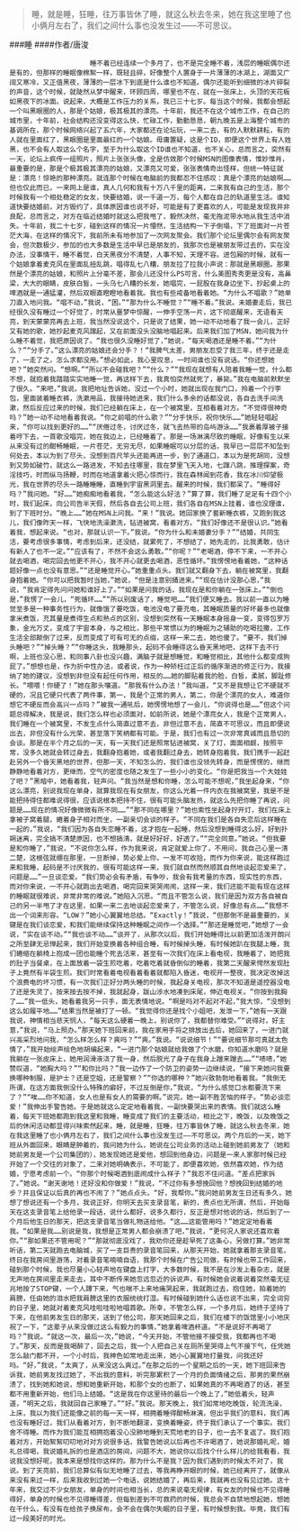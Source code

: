 > 睡，就是睡，狂睡，往万事皆休了睡，就这么秋去冬来，她在我这里睡了也小俩月左右了，我们之间什么事也没发生过——不可思议。

###睡
####作者/唐浚

						睡不着已经连续一个多月了，也不是完全睡不着，浅层的睡眠偶尔还是有的，但那样的睡眠像棉絮一样，既轻且碎，好像整个人置身于一片薄薄的冰湖上，湖面又广阔又寒冷，又正值黑夜，薄薄的一层冰下到底是什么谁也不知道。偶尔还能听到细微的冰片碎裂的声音，这个时候，就陡然从梦中醒来，环顾四周，哪里也不在，就在一张床上，头顶的天花板如黑夜下的冰面。说起来，大概是工作压力的关系，我已三十七岁。每当这个时候，我都会想起一个叫黑眼圈的人，那是个姑娘，极其极其的漂亮。十年前，我还不在这个城市工作，在自己的城市里，十年前，社会结构还没变得这么快，忙碌工作，勤勤恳恳，朝九晚五是上海整个城市的基调所在，那个时候网络兴起了五六年，大家都还在论坛玩，一来二去，有的人默默耕耘，有的人就在里面红了，黑眼圈是里面最红的一个姑娘。毋庸置疑，这是个ID，即便这个世界上有人姓黑，也不会有人取这么个名字，至于为什么取这个ID谁也不知道，也不关心，总而言之，突然有一天，论坛上疯传一组照片，照片上张张头像，全是仿效那个时候MSN的图像表情，惟妙惟肖，最重要的是，那是个极其极其漂亮的姑娘，又漂亮又可爱，张张表情奇出怪样，但统一特征就是：漂亮！惊艳的那种漂亮。就连那个时候在电脑前的我都忍不住感叹：真是个漂亮的姑娘啊……但也仅此而已，一来网上是谁，真人几何和我有十万八千里的距离，二来我有自己的生活，那个时候我有一个相处稳定的女友，快要结婚，说一千道一万，每个人都在自己的轨道里生活。谁知道快要结婚前，对方毁约了，具体原因谁也说不好，可能是有了更喜欢的人，可能是发现我并非良配，总而言之，对方在临近结婚时就这么把我甩了，毅然决然，毫无拖泥带水地从我生活中消失。十年前，我二十七岁，碰到这样的情况一片懵然，生活结构一下子倒塌，下了班面对一片苍茫大海，在这样的情况下，我前所未有地参加了一次网友聚会。我们那个论坛里偶尔会有网友聚会，但次数极少，参加的也大多数是生活中早已是朋友的，我那次也是被朋友带过去的，实在没办法，没事情干，睡不着觉，白天黑夜分不清楚，人事不知，天理不容。进包厢的时候，就有一个姑娘拿着麦克风在里面乱扭乱跳，唱得乱七八糟，朋友拉了拉我小声说：那就是黑眼圈。那果然是个漂亮的姑娘，和照片上分毫不差，那会儿还没什么PS可言，什么美图秀秀更是没有，高鼻梁，大大的眼睛，皮肤白皙，一头乌七八糟的长发，她唱完，一屁股在我身边坐下，抄起桌上的啤酒就是一通猛灌，然后双眼直瞪瞪地看着我。我也有些戒备地看着她。“为什么不唱歌？”她单刀直入地问我。“唱不动，”我说，“困。”“那为什么不睡觉？”“睡不着。”我说。未婚妻走后，我已经很久没有睡过一个好觉了，时常从噩梦中惊醒，一伸手空荡一片，这下彻底醒来，无语看天亮，到天蒙蒙亮再去上班，我当然没说这个，只是说了结果，她一动不动地看了我一会儿，正好又有她的歌，她抄起麦克风蹿起，又在前面没头没脑地唱起来。后来我们加了MSN，她问我为什么睡不着觉，我把原因说了。“我也很久没睡好觉了，”她说，“每天喝酒还是睡不着。”“为什么？”“分手了。”这么漂亮的姑娘还会分手？！“我脾气太差，男朋友忍受了我三年，终于还是走了，一走了之，怎么求都没用。”想必如此，我心里叹息，一时间谁也没有说话。“你还想她吧？”她突然问。“想啊。”“所以不会碰我吧？”“什么？”“我现在就想有人陪着我睡一觉，什么都不想，就抱着我踏踏实实地睡一觉，再这样下去，我真怕突然就死了，暴毙。”我在电脑前默默坐了很久。“来吧，”我说。我把地址告诉她，没过一个小时，她就出现在我门口，拎着一个行李包，里面装着睡衣裤，洗漱用品，我接待她进来，我们什么多余的话都没说，各自去洗手间洗漱，然后反应过来的时候，我们已经躺在床上，在一个被窝里，互相看着对方。“不觉得很神奇吗？”她一动不动地看着我说。“你之前唱的什么歌？”“分手快乐，祝你快乐……”她轻轻唱起来，“你可以找到更好的……”“厌倦过冬，讨厌过冬，就飞去热带的岛屿游泳……”我裹着厚被子接着哼下去，一首歌没唱完，她在我边上，已经睡着了。那是一场淋漓尽致的睡眠，好像有生以来从来没有过的酣畅睡眠，一片苍茫，无穷无尽，如果睡眠可以分层的话，我早已一层层不知坠到何处去，本以为到了尽头，没想到百尺竿头还能再进一步，到了通道口，本以为是死胡同，没想到又势如破竹，就这么一路进发，不知去往哪里，我在梦里飞天入地，七蹿八跳，推理探案，奇淫技巧，时而纵马扬鞭，时而在地道拿着火把心惊而行，我在森林闻到花香，我在冰川仰望极光，我在世界的尽头一路睡睡睡，直睡到宇宙黑洞里去。醒来的时候，我们都呆了。“睡得好吗？”我问她。“好……”她痴痴地看着我，“怎么能这么好法？”算了算，我们睡了足足有十四个小时，我们起床，向公司告半天假，然后各自去公司上班，我们各自在MSN上挂着，谁也没理谁，到了下班时分。“晚上……”她在MSN上问我。“来！”我说。她回家换了套新睡衣裤，又跑到我这儿，我们像昨天一样，飞快地洗澡漱洗，钻进被窝，看着对方。“我们好像还不是很认识。”她看着我，想起来说。“也对，那就认识一下。”我说。“你为什么和未婚妻分手？”“结婚，共同生活，要考虑很多事情，考虑到后来，还没结，就累死了，不想结了，她先走的，比我勇敢，估计有新人了也不一定。”“应该有了，不然不会这么勇敢。”“你呢？”“老喝酒，停不下来，一不开心就去喝酒，喝完回去他更不开心，我不开心就更去喝酒，恶性循环。”我愣愣地看着她，“这种话题好像一点也没有意思。”“还是睡觉开心。”她重重点头。我们就又翻身下去，躺在被窝里，我翻身抱着她。“你可以把我暂时当她，”她说，“但是注意别捅进来。”“现在估计没那心思，”我说，“我肯定得先问问她和谁好上了。”“如果是问我的话，我现在是和你躺在一张床上。”“倒也是，”我愣了一会儿，“死循环……”“所以别废话了，睡觉吧……”我们便又睡去。我以前一直以为睡觉至多是一种事务性行为，就像饿了要吃饭，电池没电了要充电，其睡眠质量的好坏最多也就像拿米煮饭，充其量是煮得生点和熟点的区别，没想到突然有一天睡眠本身摇身一变，变得包罗万象，金光万丈，变成了宇宙本身，与之相比，那些平常惯以为的睡眠为之辅助的吃喝拉撒，工作生活全部颠倒了过来，反而变成了可有可无的点缀，这样一来二去，她也傻了。“要不，我们掉头睡吧？”“掉头睡？”“你睡这头，我睡那头，起码不会睡得这么昏天黑地吧，这样下去不行啊，上班也没心思，和同事八卦也没兴趣，满脑子就是想睡觉，和睡觉相比，其他什么都变成狗屁了。”想想也是，作为折中性办法，或者说，作为一种矫枉过正后的循序渐进的修正行为，我接纳了她的建议，没想到非但没有起任何作用，相反的……她的脚贴着我的脸，白皙，柔腻，脚趾修长。“喂喂！你硬了！”她在那头嚷道。“那我有什么办法！”我叫道，“又不是我想让它不硬就不硬的，况且它硬只代表了两件事，第一，我是个正常的男人，第二，你是个漂亮的女人，难道你想它不硬反而会高兴一点吗？”被我一通吼后，她愣愣地想了一会儿，“你说得也是……”但这个问题总得解决，我是说，我们怎么样也必须面对，如前所说，她是个漂亮女人，我是个正常男人，我们睡在一个被窝里，不发生点什么简直过意不去，非但过意不去，简直不可思议，而且即便说出去，非但没有什么光荣，甚至落下笑柄都有可能。于是，我们也有过一次非常真诚而且恳切的会谈。那是在半个月之后的一天，有一天我们还是照常钻进被窝，关了灯，面面相觑，按照平常，没多久她就会转过身去，我翻身抱着她，或者我翻过身去，她转身抱着我，我们携手一起赶赴另外一个昏天黑地的世界，但那一天，不知怎么的，我们谁也没领先转身，而是愣愣的，继而静静地看着对方，更继而，空气的密度也随之发生了一些小小的变化。“你是把我当一个大娃娃了吧？”黑暗中，她看着我，轻声问。“我当然是想和你睡，怎么可能不想呢，”我坐起身来，“你这么漂亮，别说我现在单身，就算我现在有女朋友，你这么光着一件内衣在我被窝里，我是不是能把持得住都难说得很，应该说根本把持不住，很有可能头脑发热，就这么先把你睡了再说，问题是……现在的情况好像微微有所不同……”“那不同在哪里？”她也索性坐起身拧开灯，我们在床上拿被子窝着腿，蜷着身子相对而坐，一副亲切会谈的样子。“不同在我们是各自失恋后这样睡在一起的，”我说，“我们因为各自失恋睡不着，这才抱在一起睡，然后没想到睡得这么好，好到扑朔迷离，完全搞不清楚原因，也不想搞清，就是好好好，好透了。”“完全同意。”她说。“但我要是和你睡了，”我说，“不说你怎么样，作为我来说，肯定就爱上你了，不用问，我自己心里一清二楚，这根弦就绷在那里，一旦断掉，势必爱上你，一发不可收拾，而作为你来说，能这样跑过来和我睡，起码是不讨厌我的，很有可能这样一来，我们就自然而然顺其自然地谈起恋爱来了，问题是……”一旦谈恋爱。“我们势必会有矛盾，有争吵，我会有我考量的东西，现实性的东西，而对你来说，一不开心就跑出去喝酒，喝完回来哭哭闹闹，这样一来，我们还能不能有现在这样的睡眠就很难说，非常非常的难说。”她陷入沉思。“而且不管怎么说，我们是因为双方各自被自己的另一半甩了才在这里，如果一来二去地谈起恋爱来了，不管怎么说，好像总有点……”我想不出一个词来形容。“LOW？”她小心翼翼地总结。“Exactly！”我说，“但那倒不是最重要的，关键是在我们谈恋爱，和我们能继续保持这种睡眠之间作一个选择。”“那还是睡觉吧，”她想了一会说，“实在谈不动。”“我也谈不动……”谈开了，从那次以后，我们开始睡得比以前更加活泼开朗兴之所至肆无忌惮起来，我们开始变换着各种组合睡，有时候掉头睡，有时候她趴在我腿上睡，我们蜷缩在躺椅上抱成一团也能睡个死去活来，甚至有一次我们在床上看电视，我睡着了，她把我的肚子当餐桌，在上面放着一袋生煎吃着，吃着吃着就昏倒似的睡着，我第二天醒来愕然发现肚子上竟然有半袋生煎。我们时常看着电视看着看着就都陷入昏迷，电视开一整夜，我决定改掉这个浪费电的坏习惯，有一次我们正好分两头睡的时候，我起身关电视，那次不知道是遥控器没电了还是失灵了，按来按去按不掉，我就起身，跋山涉水地凑到床尾，伸近电视关。“你按到我胸了……”我一低头，她看着我另一只手，面无表情地说。“啊是吗对不起对不起，”我大惊，“没想到这么如履平地……”结果当然是被打了一顿。“我觉得你还是找个小姐吧，发泄一下，”她有一天跟我说，神情相当悲天悯人，“每天这么硬着一晚上，别说你了，我都替你难受。”“说得对，好主意，”我说，“马上照办。”那天她下班回来前，我在家用手将之排放出去后，她回来了，一进门就兴高采烈地问我，“怎么样怎么样？爽吗？”“爽。”我说。“说说细节！”“要说细节那可真就太色情了，”我开始绘声绘色地胡编起来，“一进门那个姑娘就给我做了个水磨，你知道水磨吗？就是我躺在一张皮床上，她用润滑液浇了我一身，然后脱光了身子在我身上蹭来蹭去……”“啧啧，”她赞叹道，“她胸大吗？”“和你比吗？”我一边作了一个防卫的姿势一边继续说，“接下来她问我要换哪种制服，是护士？还是空姐，还是警察？”“你选的哪种？”她兴致勃勃地看着我。“我倒无所谓，在这方面我倒没什么特殊的癖好，不过反倒是你，”我说，“为什么感觉口水都要流下来了？”“唉……你不知道，女人也是有女人的需要的啊。”说完，她一副不胜苦恼的样子。“势必谈恋爱！”我伸出手警告她。于是她就这么定定地看着我，一副快要哭出来的表情。我们就这么睡着，每天下班她都跑到我这里和我睡，睡变成了我们的主要活动，相比之下，晚饭，以及晚饭之后的休闲活动都显得兴味索然起来，睡，就是睡，狂睡，往万事皆休了睡，就这么秋去冬来，她在我这里睡了也小俩月左右了，我们之间什么事也没发生过——不可思议。两个月后的一天，她下班从外面回来，眼睛是肿着的，我问她为什么，她说在公司业务的活动上碰到她前男友了（她和她前男友是一个公司集团的），她发现她还是爱他，想回到他身边，问题是一来人家那时候已经开始了一个交往的对象了，二来对她明确表示，不可能了，即便喜欢她，依然喜欢她，作为结婚，宁愿考虑前一个。“你那个时候喝酒到底闹成什么样子？”我忍不住问道。“差点把家拆了。”她说。“谢天谢地！还好没和你做爱！”我说，“不过你有多想挽回他？想挽回到结婚的地步？并且保证以后真的再也不闹了？”她点点头。“好，我帮你。”我问她前男友生日还有多久，她想了想说还有一个多月，我说正好，你明天去买支录音笔，新的，贵点也无所谓，然后，开始每天在这支录音笔上给他录一段话，说什么都好，说多久都行，反正是想对他说的话，然后到了一个月后他生日的那天，把这支录音笔当做礼物送给他。“这……这能管用吗？”她定定地看着我。“如果是我……别说是我，我想是正常男人都会崩溃了吧，”我说，“更何况人家说还喜欢着你。”“那如果还不管用呢？”“那就彻底没戏了，我劝你还是趁早死了这条心，另做打算。”她非常听话，第二天就跑去电脑城，买了一支巨贵的录音笔回来，从那天开始，她就拿着那支录音笔，终日在我房间里游荡，对着录音笔喃喃自语，我那个时候在广告公司做，有时候也带工作回来，碰到那个时候，我也尽量小心轻声地在键盘上打字，大多数时候，我不是在沙发上看杂志，就是无声地在房间里走来走去，耳中不断传来她忽远忽近的诉说声，有时候她会说着说着突然毫无征兆地按了STOP键，一个人蹲下来，气也喘不上来地痛哭起来，我就跑过去，抱住她，拍着她的肩膀，任由她的泪水把我肩膀这里的衣服统统打湿。有时候碰到她什么话也说不出来，完全词穷的日子里，她就对着麦克风哇啦哇啦地唱首歌。所幸，不管怎么样，一个多月后，她终于坚持了下来，在他前男友生日的那天，送到了他公司，那天她回来之后，我们在楼下的饭馆里小小地庆祝了一下，“这辈子从来没做过这么有毅力的事情，”她拿着啤酒杯道。“不是说好不再喝了吗？”我说。“就这一次，最后一次，”她说，“今天开始，不管他接不接受我，我都再也不喝了。”那天，反而是我喝醉了，回去之后，我一个人把自己关在厕所里哭得上气不接下气，任凭她怎么敲门都不开，一个小时后，我神色如常地走出来，她小心翼翼地打量我，问我还好吗。“好，”我说，“太爽了，从来没这么爽过。”在那之后的一个星期之后的一天，她下班回来告诉我，她前男友找过她了，不出我的意料，听完那累积了一个月的负面情绪之后，那男的果然崩溃了，找到她和她说，想和她重新开始，和那个女的也断了，如果她真的不再喝酒了的话，甚至都不用重新开始，他们马上结婚。“这是我在你这里待的最后一个晚上了，”她低着头，轻声道，“明天之后，我就回自己家睡了。”“好。”我说。那天晚上，我们如常地吃晚饭，轮流洗澡，上床，我以为我们还能像之前的每一天一样，相拥着睡得酣畅淋漓，但出乎我们的意料，我们再也没有睡好过，我们从看着对方，到不断地翻滚，变换着睡姿，终于我们承认了一个事实。我们舍不得睡。而作为我们能互相拥抱着没心没肺地睡到天荒地老的日子，也一去不复返了。我们抱着对方，开始絮絮叨叨地对对方说很多话，我警告她说以后再也不许喝酒了，她说那婚礼呢，婚礼总得喝，我说婚礼拆的也是酒店的房间，问题不大，她说你以后找个什么样儿的给我看看，我说我没想好呢，我本来是想找你这样的。那为什么不是我？因为我们遇到的时候太不对了，我说。到了天亮前，我们总算似有似无地睡了过去，等我再睁开眼的时候，她已经离开了，就像从来没有来过一样，后来我收到过她一个电话，说她结婚了，再后来，我就再也没有见过她。这十年来，我交过不少女朋友，单身的时间也相当长，总的来说毫无规律，有女友的时候也不见得睡得好，单身的时候也不见得睡得差，但每到差到不可救药的时候，我总会不自禁地想起她，想她在干什么，有没有在给孩子换尿布，会不会在偶尔失眠的日子里，有时候想到我。毕竟，我们有过一段美好的时光。			  		